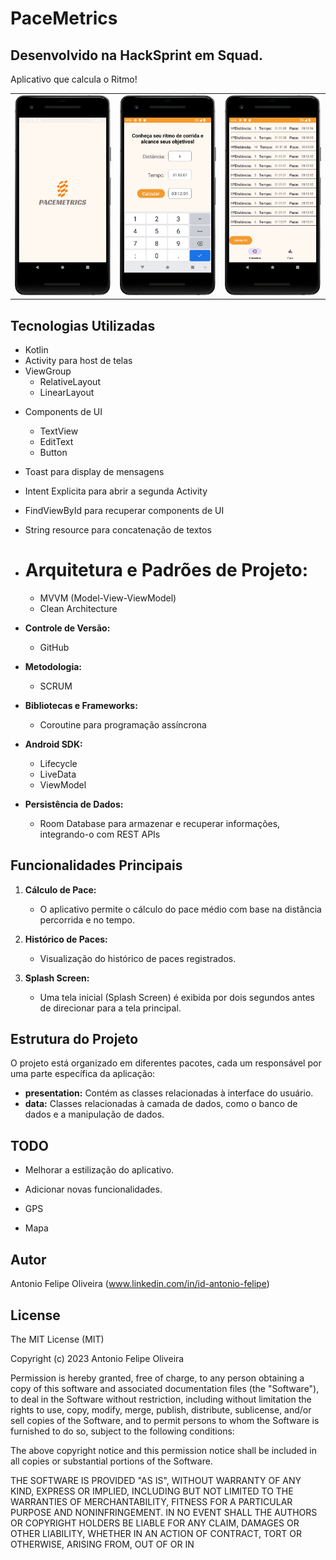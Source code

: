# PaceMetrics
## Desenvolvido na HackSprint em Squad.
Aplicativo que calcula o Ritmo!



<table>
  <tr>
    <td><img src="/result/Screenshot_splashscreen.png" width="260"></td><td><img src="/result/Screenshot_1.png" width="260"></td><td><img src="/result/Screenshot_2.png" width="260">
  </tr>
</table>



## Tecnologias Utilizadas


* Kotlin
* Activity para host de telas
* ViewGroup
    * RelativeLayout
    * LinearLayout
       
- Components de UI
    - TextView
    - EditText
    - Button
      
- Toast para display de mensagens
- Intent Explicita para abrir a segunda Activity
- FindViewById para recuperar components de UI
- String resource para concatenação de textos
  
    
- # **Arquitetura e Padrões de Projeto:**
  - MVVM (Model-View-ViewModel)
  - Clean Architecture

- **Controle de Versão:**
  - GitHub

- **Metodologia:**
  - SCRUM

- **Bibliotecas e Frameworks:**
  - Coroutine para programação assíncrona

- **Android SDK:**
  -  Lifecycle
  -  LiveData
  -  ViewModel 

- **Persistência de Dados:**
  - Room Database para armazenar e recuperar informações, integrando-o com REST APIs

## Funcionalidades Principais

1. **Cálculo de Pace:**
   - O aplicativo permite o cálculo do pace médio com base na distância percorrida e no tempo.

2. **Histórico de Paces:**
   - Visualização do histórico de paces registrados.

3. **Splash Screen:**
   - Uma tela inicial (Splash Screen) é exibida por dois segundos antes de direcionar para a tela principal.

## Estrutura do Projeto

O projeto está organizado em diferentes pacotes, cada um responsável por uma parte específica da aplicação:

- **presentation:** Contém as classes relacionadas à interface do usuário.
- **data:** Classes relacionadas à camada de dados, como o banco de dados e a manipulação de dados.



## TODO

- Melhorar a estilização do aplicativo.
  
- Adicionar novas funcionalidades.

- GPS

- Mapa

  

## Autor
Antonio Felipe Oliveira (www.linkedin.com/in/id-antonio-felipe)

## License

The MIT License (MIT)

Copyright (c) 2023 Antonio Felipe Oliveira

Permission is hereby granted, free of charge, to any person obtaining a copy of
this software and associated documentation files (the "Software"), to deal in
the Software without restriction, including without limitation the rights to
use, copy, modify, merge, publish, distribute, sublicense, and/or sell copies of
the Software, and to permit persons to whom the Software is furnished to do so,
subject to the following conditions:

The above copyright notice and this permission notice shall be included in all
copies or substantial portions of the Software.

THE SOFTWARE IS PROVIDED "AS IS", WITHOUT WARRANTY OF ANY KIND, EXPRESS OR
IMPLIED, INCLUDING BUT NOT LIMITED TO THE WARRANTIES OF MERCHANTABILITY, FITNESS
FOR A PARTICULAR PURPOSE AND NONINFRINGEMENT. IN NO EVENT SHALL THE AUTHORS OR
COPYRIGHT HOLDERS BE LIABLE FOR ANY CLAIM, DAMAGES OR OTHER LIABILITY, WHETHER
IN AN ACTION OF CONTRACT, TORT OR OTHERWISE, ARISING FROM, OUT OF OR IN






